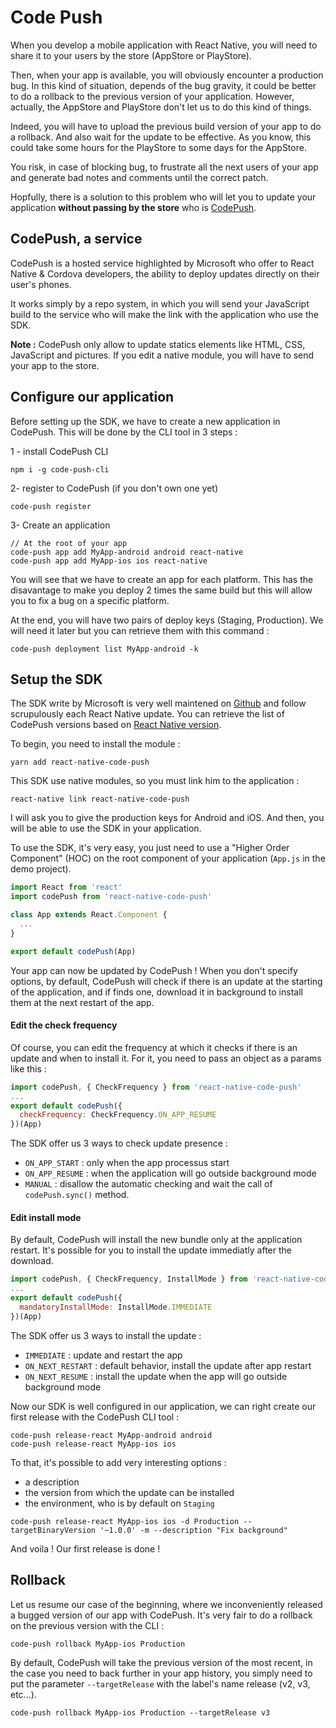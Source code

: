 # Code Push

When you develop a mobile application with React Native, you will need to share it to your users by the store (AppStore or PlayStore).

Then, when your app is available, you will obviously encounter a production bug. In this kind of situation, depends of the bug gravity, it could be better to do a rollback to the previous version of your application. However, actually, the AppStore and PlayStore don't let us to do this kind of things.

Indeed, you will have to upload the previous build version of your app to do a rollback. And also wait for the update to be effective. As you know, this could take some hours for the PlayStore to some days for the AppStore.

You risk, in case of blocking bug, to frustrate all the next users of your app and generate bad notes and comments until the correct patch.

Hopfully, there is a solution to this problem who will let you to update your application **without passing by the store** who is  [CodePush](https://microsoft.github.io/code-push/).

## CodePush, a service

CodePush is a hosted service highlighted by Microsoft who offer to React Native & Cordova developers, the ability to deploy updates directly on their user's phones.

It works simply by a repo system, in which you will send your JavaScript build to the service who will make the link with the application who use the SDK.

**Note :** CodePush only allow to update statics elements like HTML, CSS, JavaScript and pictures. If you edit a native module, you will have to send your app to the store.

## Configure our application

Before setting up the SDK, we have to create a new application in CodePush. This will be done by the CLI tool in 3 steps :

1 - install CodePush CLI
```
npm i -g code-push-cli
```

2- register to CodePush (if you don't own one yet)
```
code-push register
```

3- Create an application
```
// At the root of your app
code-push app add MyApp-android android react-native
code-push app add MyApp-ios ios react-native
```

You will see that we have to create an app for each platform. This has the disavantage to make you deploy 2 times the same build but this will allow you to fix a bug on a specific platform.

At the end, you will have two pairs of deploy keys (Staging, Production).
We will need it later but you can retrieve them with this command :

```
code-push deployment list MyApp-android -k
```

## Setup the SDK

The SDK write by Microsoft is very well maintened on [Github](https://github.com/Microsoft/react-native-code-push) and follow scrupulously each React Native update. You can retrieve the list of CodePush versions based on [React Native version](https://github.com/Microsoft/react-native-code-push#supported-react-native-platforms).

To begin, you need to install the module :
```
yarn add react-native-code-push
```

This SDK use native modules, so you must link him to the application :
```
react-native link react-native-code-push
```

I will ask you to give the production keys for Android and iOS. And then, you will be able to use the SDK in your application.

To use the SDK, it's very easy, you just need to use a "Higher Order Component" (HOC) on the root component of your application (`App.js` in the demo project).

```javascript
import React from 'react'
import codePush from 'react-native-code-push'

class App extends React.Component {
  ...
}

export default codePush(App)
```

Your app can now be updated by CodePush ! When you don't specify options, by default, CodePush will check if there is an update at the starting of the application, and if finds one, download it in background to install them at the next restart of the app.

#### Edit the check frequency

Of course, you can edit the frequency at which it checks if there is an update and when to install it.
For it, you need to pass an object as a params like this :

```javascript
import codePush, { CheckFrequency } from 'react-native-code-push'
...
export default codePush({
  checkFrequency: CheckFrequency.ON_APP_RESUME
})(App)
```

The SDK offer us 3 ways to check update presence :
- `ON_APP_START` : only when the app processus start
- `ON_APP_RESUME` : when the application will go outside background mode
- `MANUAL` : disallow the automatic checking and wait the call of `codePush.sync()` method.

#### Edit install mode

By default, CodePush will install the new bundle only at the application restart. It's possible for you to install the update immediatly after the download.
```javascript
import codePush, { CheckFrequency, InstallMode } from 'react-native-code-push'
...
export default codePush({
  mandatoryInstallMode: InstallMode.IMMEDIATE
})(App)
```

The SDK offer us 3 ways to install the update :
- `IMMEDIATE` : update and restart the app
- `ON_NEXT_RESTART` : default behavior, install the update after app restart
- `ON_NEXT_RESUME` : install the update when the app will go outside background mode

Now our SDK is well configured in our application, we can right create our first release with the CodePush CLI tool :
```
code-push release-react MyApp-android android
code-push release-react MyApp-ios ios
```

To that, it's possible to add very interesting options :
- a description
- the version from which the update can be installed
- the environment, who is by default on `Staging`

```
code-push release-react MyApp-ios ios -d Production --targetBinaryVersion '~1.0.0' -m --description "Fix background"
```

And voila ! Our first release is done !

## Rollback

Let us resume our case of the beginning, where we inconveniently released a bugged version of our app with CodePush. It's very fair to do a rollback on the previous version with the CLI : 
```
code-push rollback MyApp-ios Production
```

By default, CodePush will take the previous version of the most recent, in the case you need to back further in your app history, you simply need to put the parameter `--targetRelease` with the label's name release (v2, v3, etc...).

```
code-push rollback MyApp-ios Production --targetRelease v3
```